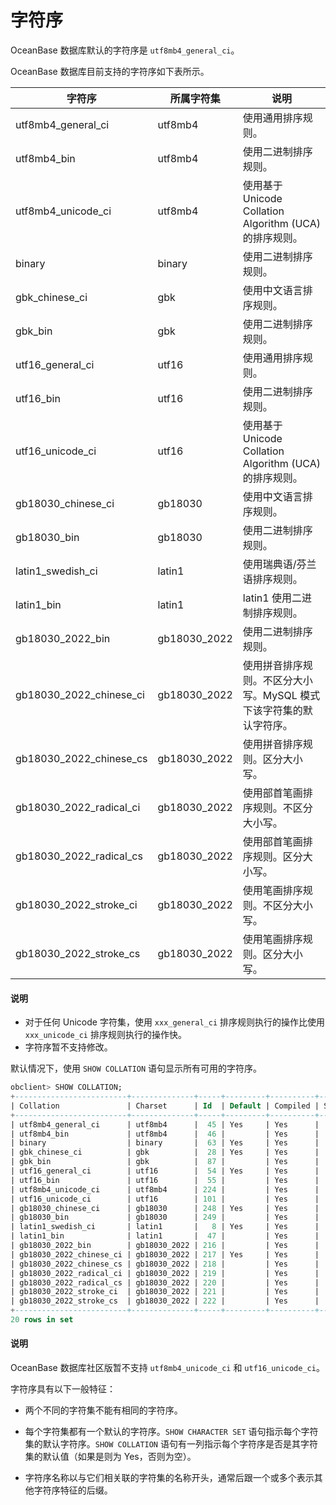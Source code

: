 # 字符序

OceanBase 数据库默认的字符序是 `utf8mb4_general_ci`。

OceanBase 数据库目前支持的字符序如下表所示。

|        字符序         |  所属字符集  |                      说明                       |
|--------------------|---------|-----------------------------------------------|
| utf8mb4_general_ci | utf8mb4 | 使用通用排序规则。                                     |
| utf8mb4_bin        | utf8mb4 | 使用二进制排序规则。                                    |
| utf8mb4_unicode_ci | utf8mb4 | 使用基于 Unicode Collation Algorithm (UCA) 的排序规则。 |
| binary             | binary  | 使用二进制排序规则。                                    |
| gbk_chinese_ci     | gbk     | 使用中文语言排序规则。                                   |
| gbk_bin            | gbk     | 使用二进制排序规则。                                    |
| utf16_general_ci   | utf16   | 使用通用排序规则。                                     |
| utf16_bin          | utf16   | 使用二进制排序规则。                                    |
| utf16_unicode_ci   | utf16   | 使用基于 Unicode Collation Algorithm (UCA) 的排序规则。 |
| gb18030_chinese_ci | gb18030 | 使用中文语言排序规则。                                   |
| gb18030_bin        | gb18030 | 使用二进制排序规则。                                    |
| latin1_swedish_ci  | latin1  | 使用瑞典语/芬兰语排序规则。|
| latin1_bin         | latin1  | latin1	使用二进制排序规则。|
| gb18030_2022_bin        | gb18030_2022 | 使用二进制排序规则。 |
| gb18030_2022_chinese_ci | gb18030_2022 | 使用拼音排序规则。不区分大小写。MySQL 模式下该字符集的默认字符序。 |
| gb18030_2022_chinese_cs | gb18030_2022 | 使用拼音排序规则。区分大小写。  |
| gb18030_2022_radical_ci | gb18030_2022 | 使用部首笔画排序规则。不区分大小写。|  
| gb18030_2022_radical_cs | gb18030_2022 | 使用部首笔画排序规则。区分大小写。  |  
| gb18030_2022_stroke_ci  | gb18030_2022 | 使用笔画排序规则。不区分大小写。  |  
| gb18030_2022_stroke_cs  | gb18030_2022 | 使用笔画排序规则。区分大小写。  |

  <main id="notice" type='explain'>
    <h4>说明</h4>
    <ul>
    <li>对于任何 Unicode 字符集，使用 <code>xxx_general_ci</code> 排序规则执行的操作比使用 <code>xxx_unicode_ci</code> 排序规则执行的操作快。</li>
    <li>字符序暂不支持修改。</li>
    </ul>
  </main>

默认情况下，使用 `SHOW COLLATION` 语句显示所有可用的字符序。

```sql
obclient> SHOW COLLATION;
+-------------------------+--------------+-----+---------+----------+---------+
| Collation               | Charset      | Id  | Default | Compiled | Sortlen |
+-------------------------+--------------+-----+---------+----------+---------+
| utf8mb4_general_ci      | utf8mb4      |  45 | Yes     | Yes      |       1 |
| utf8mb4_bin             | utf8mb4      |  46 |         | Yes      |       1 |
| binary                  | binary       |  63 | Yes     | Yes      |       1 |
| gbk_chinese_ci          | gbk          |  28 | Yes     | Yes      |       1 |
| gbk_bin                 | gbk          |  87 |         | Yes      |       1 |
| utf16_general_ci        | utf16        |  54 | Yes     | Yes      |       1 |
| utf16_bin               | utf16        |  55 |         | Yes      |       1 |
| utf8mb4_unicode_ci      | utf8mb4      | 224 |         | Yes      |       1 |
| utf16_unicode_ci        | utf16        | 101 |         | Yes      |       1 |
| gb18030_chinese_ci      | gb18030      | 248 | Yes     | Yes      |       1 |
| gb18030_bin             | gb18030      | 249 |         | Yes      |       1 |
| latin1_swedish_ci       | latin1       |   8 | Yes     | Yes      |       1 |
| latin1_bin              | latin1       |  47 |         | Yes      |       1 |
| gb18030_2022_bin        | gb18030_2022 | 216 |         | Yes      |       1 |
| gb18030_2022_chinese_ci | gb18030_2022 | 217 | Yes     | Yes      |       1 |
| gb18030_2022_chinese_cs | gb18030_2022 | 218 |         | Yes      |       1 |
| gb18030_2022_radical_ci | gb18030_2022 | 219 |         | Yes      |       1 |
| gb18030_2022_radical_cs | gb18030_2022 | 220 |         | Yes      |       1 |
| gb18030_2022_stroke_ci  | gb18030_2022 | 221 |         | Yes      |       1 |
| gb18030_2022_stroke_cs  | gb18030_2022 | 222 |         | Yes      |       1 |
+-------------------------+--------------+-----+---------+----------+---------+
20 rows in set
```


<main id="notice" type='explain'>
  <h4>说明</h4>
  <p>OceanBase 数据库社区版暂不支持 <code>utf8mb4_unicode_ci</code> 和 <code>utf16_unicode_ci</code>。</p>
</main>

字符序具有以下一般特征：

* 两个不同的字符集不能有相同的字符序。

* 每个字符集都有一个默认的字符序。`SHOW CHARACTER SET` 语句指示每个字符集的默认字符序。`SHOW COLLATION` 语句有一列指示每个字符序是否是其字符集的默认值（如果是则为 Yes，否则为空）。

* 字符序名称以与它们相关联的字符集的名称开头，通常后跟一个或多个表示其他字符序特征的后缀。


